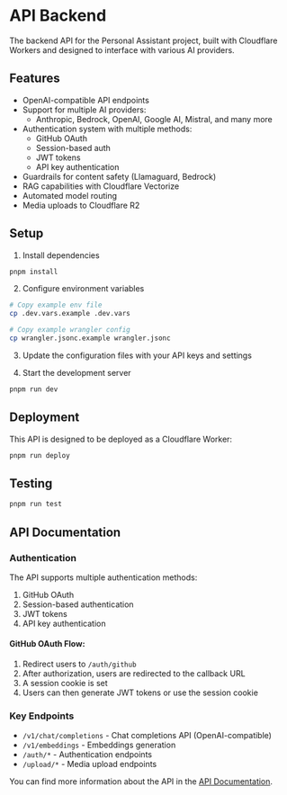# API Backend

The backend API for the Personal Assistant project, built with Cloudflare Workers and designed to interface with various AI providers.

## Features

- OpenAI-compatible API endpoints
- Support for multiple AI providers:
  - Anthropic, Bedrock, OpenAI, Google AI, Mistral, and many more
- Authentication system with multiple methods:
  - GitHub OAuth
  - Session-based auth
  - JWT tokens
  - API key authentication
- Guardrails for content safety (Llamaguard, Bedrock)
- RAG capabilities with Cloudflare Vectorize
- Automated model routing
- Media uploads to Cloudflare R2

## Setup

1. Install dependencies
```bash
pnpm install
```

2. Configure environment variables
```bash
# Copy example env file
cp .dev.vars.example .dev.vars

# Copy example wrangler config
cp wrangler.jsonc.example wrangler.jsonc
```

3. Update the configuration files with your API keys and settings

4. Start the development server
```bash
pnpm run dev
```

## Deployment

This API is designed to be deployed as a Cloudflare Worker:

```bash
pnpm run deploy
```

## Testing

```bash
pnpm run test
```

## API Documentation

### Authentication

The API supports multiple authentication methods:

1. GitHub OAuth
2. Session-based authentication
3. JWT tokens
4. API key authentication

#### GitHub OAuth Flow:

1. Redirect users to `/auth/github`
2. After authorization, users are redirected to the callback URL
3. A session cookie is set
4. Users can then generate JWT tokens or use the session cookie

### Key Endpoints

- `/v1/chat/completions` - Chat completions API (OpenAI-compatible)
- `/v1/embeddings` - Embeddings generation
- `/auth/*` - Authentication endpoints
- `/upload/*` - Media upload endpoints

You can find more information about the API in the [API Documentation](https://api.polychat.app).